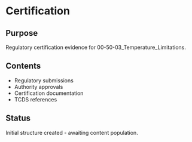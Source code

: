 # Certification

## Purpose
Regulatory certification evidence for 00-50-03_Temperature_Limitations.

## Contents
- Regulatory submissions
- Authority approvals
- Certification documentation
- TCDS references

## Status
Initial structure created - awaiting content population.
